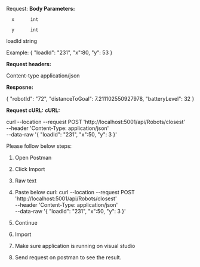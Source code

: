
Request:
**Body Parameters:**
 
      x	     int 
     
      y	     int
      
 loadId   	string
     
Example:
{
    "loadId": "231",
    "x":80,
    "y": 53
}

**Request headers:**

Content-type	application/json

**Resposne:**

{
    "robotId": "72",
    "distanceToGoal": 7.211102550927978,
    "batteryLevel": 32
}

**Request cURL:**
**cURL:**

curl --location --request POST 'http://localhost:5001/api/Robots/closest' \
--header 'Content-Type: application/json' \
--data-raw '{
    "loadId": "231",
    "x":50,
    "y": 3
}'

Please follow below steps:

1. Open Postman
2. Click Import
3. Raw text
4. Paste below curl:
curl --location --request POST 'http://localhost:5001/api/Robots/closest' \
--header 'Content-Type: application/json' \
--data-raw '{
    "loadId": "231",
    "x":50,
    "y": 3
}'

5. Continue
6. Import
7. Make sure application is running on visual studio
8. Send request on postman to see the result.
